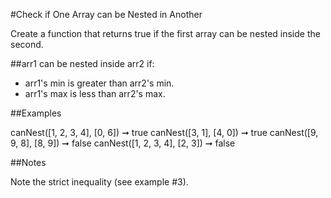 #Check if One Array can be Nested in Another

Create a function that returns true if the first array can be nested inside the second.

##arr1 can be nested inside arr2 if:

 * arr1's min is greater than arr2's min.
 * arr1's max is less than arr2's max.

##Examples

canNest([1, 2, 3, 4], [0, 6]) ➞ true
canNest([3, 1], [4, 0]) ➞ true
canNest([9, 9, 8], [8, 9]) ➞ false
canNest([1, 2, 3, 4], [2, 3]) ➞ false

##Notes

Note the strict inequality (see example #3).